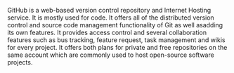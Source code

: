 GitHub is a web-based version control repository and Internet Hosting service.
It is mostly used for code. It offers all of the distributed version control and source code management functionality of Git as well asadding its own features.
It provides access control and several collaboration features such as bus tracking, feature request, task management and wikis for every project.
It offers both plans for private and free repositories on the same account which are commonly used to host open-source software projects.